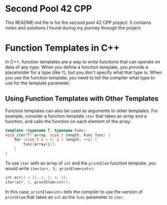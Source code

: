 # Second Pool 42 CPP

This README.md file is for the second pool 42 CPP project. It contains notes and solutions I found during my journey through the project.

# Function Templates in C++

In C++, function templates are a way to write functions that can operate on data of any type. When you define a function template, you provide a placeholder for a type (like `T`), but you don't specify what that type is. When you use the function template, you need to tell the compiler what type to use for the template parameter.


## Using Function Templates with Other Templates

Function templates can also be used as arguments to other templates. For example, consider a function template `iter` that takes an array and a function, and calls the function on each element of the array:

```cpp
template <typename T, typename Func>
void iter(T* array, size_t length, Func func) {
    for (size_t i = 0; i < length; ++i) {
        func(array[i]);
    }
}
```

To use `iter` with an array of `int` and the `printElem` function template, you would write `iter(arr, 5, printElem<int>)`:

```cpp
int arr[] = {1, 2, 3, 4, 5};
iter(arr, 5, printElem<int>);
```

In this case, `printElem<int>` tells the compiler to use the version of `printElem` that takes an `int` as the `func` parameter to `iter`.
